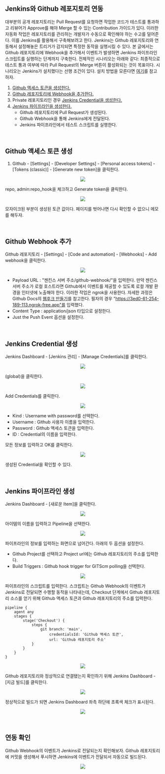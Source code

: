 ## Jenkins와 Github 레포지토리 연동

대부분의 공개 레포지토리는 Pull Request를 요청하면 작업한 코드가 테스트를 통과하고 리뷰어가 Approve를 해야 Merge 할 수 있는 Contribution 가이드가 있다. 이러한 자동화 작업은 레포지토리를 관리하는 개발자가 수동으로 확인해야 하는 수고를 덜어준다. 이를 Jenkins를 활용해서 구축해보려고 한다. Jenkins는 Github 레포지토리와 연동해서 설정해놓은 트리거가 감지되면 특정한 동작을 실행시킬 수 있다. 본 글에서는 Github 레포지토리에 Webhook을 추가해서 이벤트가 발생하면 Jenkins 파이프라인 스크립트를 실행하는 단계까지 구축한다. 전체적인 시나리오는 아래와 같다: 최종적으로 테스트 통과 여부에 따라 Pull Request의 Merge 버튼이 활성화되는 것이 목표이다. 시나리오는 Jenkins가 설치했다는 선행 조건이 있다. 설치 방법을 모른다면 [여기](./jenkins(1).md)를 참고하자.

1. [Github 액세스 토큰을 생성한다.](#github-액세스-토큰-생성)
2. [Github 레포지토리에 Webhook을 추가한다.](#github-webhook-추가)
3. Private 레포지토리인 경우 [Jenkins Credential을 생성한다.](#jenkins-credential-생성)
4. [Jenkins 파이프라인을 생성한다.](#jenkins-파이프라인-생성)
    - Github 레포지토리에 Pull Request가 생성된다.
    - Github Webhook을 통해 Jenkins에게 전달된다.
    - Jenkins 파이프라인에서 테스트 스크립트를 실행한다.

&nbsp;
## Github 액세스 토큰 생성

1. Github - [Settings] - [Developer Settings] - [Personal access tokens] - [Tokens (classic)] - [Generate new token]을 클릭한다.

<p align="center">
<img src="https://user-images.githubusercontent.com/61190690/231744979-a7be0da4-ecc1-44ba-a18f-51541cd48cb9.png">
</p>

repo, admin:repo_hook을 체크하고 Generate token을 클릭한다.

<p align="center">
<img src="https://user-images.githubusercontent.com/61190690/231745619-33dd03e4-4a5e-4944-9055-b73a694bf00d.png">
</p>

모자이크된 부분이 생성된 토큰 값이다. 페이지를 벗어나면 다시 확인할 수 없으니 메모를 해두자.

&nbsp;
## Github Webhook 추가

Github 레포지토리 - [Settings] - [Code and automation] - [Webhooks] - Add webhook을 클릭한다.

<p align="center">
<img src="https://user-images.githubusercontent.com/61190690/231746173-a567dace-fb2e-4b1d-86f1-fc0a8f38562a.png">
</p>

- Payload URL : "젠킨스 서버 주소/github-webhook/"을 입력한다. 만약 젠킨스 서버 주소가 로컬 호스트라면 Github에서 이벤트를 제공할 수 있도록 로컬 개발 환경을 인터넷에 노출해야 한다. 이러한 작업은 ngrok을 사용한다. 자세한 과정은 Github Docs의 [웹후크 만들기](https://docs.github.com/ko/webhooks-and-events/webhooks/creating-webhooks)를 참고한다. 필자의 경우 "https://3ed0-61-254-189-113.ngrok-free.app"를 입력했다.
- Content Type : application/json 타입으로 설정한다.
- Just the Push Event 옵션을 설정한다.

&nbsp;
## Jenkins Credential 생성

Jenkins Dashboard - [Jenkins 관리] - [Manage Credentials]를 클릭한다.

<p align="center">
<img src="https://user-images.githubusercontent.com/61190690/231751937-bc763ac1-dccd-4ad4-b0e4-642aef1551ae.png">
</p>

(global)을 클릭한다.

<p align="center">
<img src="https://user-images.githubusercontent.com/61190690/231750591-5fbb0409-8f59-45c2-b687-da868eae5080.png">
</p>

Add Credentials를 클릭한다.

<p align="center">
<img src="https://user-images.githubusercontent.com/61190690/231752091-5ab37f4b-dd0b-456d-a980-549b4f2571ef.png">
</p>

- Kind : Username with password를 선택한다.
- Username : Github 사용자 이름을 입력한다.
- Password : Github 액세스 토큰을 입력한다.
- ID : Credential의 이름을 입력한다.

모든 정보를 입력하고 OK를 클릭한다.

<p align="center">
<img src="https://user-images.githubusercontent.com/61190690/231752842-bf20d278-84f7-4554-981d-a5a26ff21268.png">
</p>

생성된 Credential을 확인할 수 있다.

&nbsp;
## Jenkins 파이프라인 생성

Jenkins Dashboard - [새로운 Item]을 클릭한다.

<p align="center">
<img src="https://user-images.githubusercontent.com/61190690/231753093-b4aa38a8-3b71-4f7b-a36e-ac1efd2a4def.png">
</p>

아이템의 이름을 입력하고 Pipeline을 선택한다.

<p align="center">
<img src="https://user-images.githubusercontent.com/61190690/231753335-126405fb-2094-4e87-9837-74ecbf45896e.png">
</p>

파이프라인의 정보를 입력하는 화면으로 넘어간다. 아래의 두 옵션을 설정한다.

- Github Project를 선택하고 Project url에는 Github 레포지토리의 주소를 입력한다.
- Build Triggers : Github hook trigger for GITScm polling을 선택한다.

<p align="center">
<img src="https://user-images.githubusercontent.com/61190690/231754678-9b6988a5-8a60-4ef4-b5d6-2da3f7963bc5.png">
</p>

파이프라인의 스크립트를 입력한다. 스크립트는 Github Webhook의 이벤트가 Jenkins로 전달되면 수행할 동작을 나타내는데, Checkout 단계에서 Github 레포지토리 소스를 얻기 위해 Github 액세스 토큰과 Github 레포지토리의 주소를 입력한다.

```
pipeline {
    agent any
    stages {
        stage('Checkout') {
            steps {
                git branch: 'main',
                    credentialsId: 'Github 액세스 토큰',
                    url: 'Github 레포지토리 주소'
            }
        }
    }
}
```

<p align="center">
<img src="https://user-images.githubusercontent.com/61190690/231754895-355db4b1-fc4a-4f95-a538-5a04926fe2e1.png">
</p>

Github 레포지토리와 정상적으로 연결됐는지 확인하기 위해 Jenkins Dashboard - [지금 빌드]를 클릭한다.

<p align="center">
<img src="https://user-images.githubusercontent.com/61190690/231756156-042e6f02-adf9-4e3e-bfeb-9f9e0fe2effc.png">
</p>

정상적으로 빌드가 되면 Jenkins Dashboard 좌측 하단에 초록색 체크가 표시된다.

<p align="center">
<img src="https://user-images.githubusercontent.com/61190690/231756362-6bc2dc3e-10db-4839-8cd6-6689ca22e426.png">
</p>

&nbsp;
## 연동 확인

Github Webhook의 이벤트가 Jenkins로 전달되는지 확인해보자. Github 레포지토리에 커밋을 생성해서 푸시하면 Jenkins에 이벤트가 전달되서 자동으로 빌드된다.

<p align="center">
<img src="https://user-images.githubusercontent.com/61190690/231968089-860a65eb-91da-4e5d-b704-b4d7d6743cc9.gif">
</p>